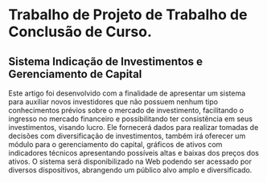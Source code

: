 # Trabalho de Projeto de Trabalho de Conclusão de Curso.

## Sistema Indicação de Investimentos e Gerenciamento de Capital 

Este artigo foi desenvolvido com a finalidade de apresentar um sistema para auxiliar novos investidores que não possuem nenhum tipo conhecimentos prévios sobre o mercado de investimento, facilitando o ingresso no mercado financeiro e possibilitando ter consistência em seus investimentos, visando lucro. Ele fornecerá dados para realizar tomadas de decisões com diversificação de investimentos, também irá oferecer um módulo para o gerenciamento do capital, gráficos de ativos com indicadores técnicos apresentando possíveis altas e baixas dos preços dos ativos. O sistema será disponibilizado na Web podendo ser acessado por diversos dispositivos, abrangendo um público alvo amplo e diversificado.

<!-- ### Objetivos

* Realizar o levantamento de requisitos das necessidades dos investidores
* Mapear os indicadores envolvidos no mercado de Forex.
* Desenvolver gerenciamentos para perfis diferentes de investidores, agressivo ou conservador.
* Construir uma interface de fácil utilização.
* Desenvolver casos de uso.
* Analisar as linguagens mais apropriadas para a construção do robô.
* Construir a aplicação que automatiza a compra e vendas de pares de moedas. -->